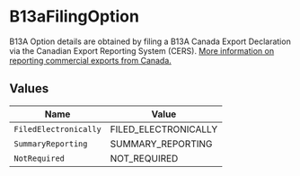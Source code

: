 # B13aFilingOption

B13A Option details are obtained by filing a B13A Canada Export Declaration via the Canadian Export Reporting System (CERS). 
<a href="https://www.cbsa-asfc.gc.ca/services/export/guide-eng.html" target="_blank" rel="noopener noreferrer"> More information on reporting commercial exports from Canada. </a>


## Values

| Name                  | Value                 |
| --------------------- | --------------------- |
| `FiledElectronically` | FILED_ELECTRONICALLY  |
| `SummaryReporting`    | SUMMARY_REPORTING     |
| `NotRequired`         | NOT_REQUIRED          |